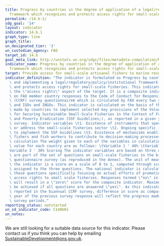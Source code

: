 ```yaml
---
title: Progress by countries in the degree of application of a legal/regulatory/policy/institutional
  framework which recognizes and protects access rights for small-scale fisheries
permalink: /14-b-1/
sdg_goal: '14'
layout: indicator
indicator: 14.b.1
graph_type: line
graph_title:
un_designated_tier: '3'
un_custodian_agency: FAO
target_id: 14.b
goal_meta_link: http://unstats.un.org/sdgs/files/metadata-compilation/Metadata-Goal-14.pdf
indicator_name: Progress by countries in the degree of application of a legal/regulatory/policy/institutional
  framework which recognizes and protects access rights for small-scale fisheries
target: Provide access for small-scale artisanal fishers to marine resources and markets
indicator_definition: "The indicator is formulated as Progress by countries in adopting\
  \ and implementing a legal/regulatory/policy/institutional framework which recognizes\
  \ and protects access rights for small-scale fisheries. This indicator measures\
  \ the \"access rights\" aspect of the target. It is a composite indicator based\
  \ on FAO member country responses to the Code of Conduct for Responsible Fisheries\
  \ (CCRF) survey questionnaire6 which is circulated by FAO every two years to members\
  \ and IGOs and INGOs. This indicator is calculated on the basis of the efforts being\
  \ made by countries to implement selected key provisions of the Voluntary Guidelines\
  \ for Securing Sustainable Small-Scale Fisheries in the Context of Food Security\
  \ and Poverty Eradication (SSF Guidelines;), as reported in a given year of the\
  \ survey. Indicator variables \t1. Existence of instruments that specifically target\
  \ or address the small-scale fisheries sector \t2. Ongoing specific initiatives\
  \ to implement the SSF Guidelines \t3. Existence of mechanisms enabling small-scale\
  \ fishers and fish workers to contribute to decision-making processes Indicator\
  \ calculation The weight given to each of the variables in calculating the indicator\
  \ value for each country are as follows: \tVariable 1 ' 40% \tVariable 2 ' 30% \t\
  Variable 3 ' 30% Scoring The indicator variables are based on three questions which\
  \ are part of the set of questions on small-scale fisheries in the biannual CCRF\
  \ questionnaire survey (as reproduced in the Annex). The unit of measurement of\
  \ the indicator is a score on a scale of 0 to 1, computed through scores and weights\
  \ assigned to the three questions. The national indicator is calculated based on\
  \ these questions specifically focusing on actual efforts of promoting and facilitating\
  \ access rights to small scale fisheries. Responses termed \"no\" in all three questions\
  \ will result in a \"zero\" score for the composite indicator. Maximum score will\
  \ be achieved if all questions are answered \"yes\". As this indicator would be\
  \ reported in the biannual CCRF survey, difference in score as compared to the preceding\
  \ year of the previous survey response will reflect the progress made during the\
  \ survey periods."
reporting_status: notstarted
un_sd_indicator_code: C140b01
un_notes:
---
```


We are still looking for a suitable data source for this indicator. Please contact us if you think you can help by emailing <a href="mailto:SustainableDevelopment@ons.gov.uk">SustainableDevelopment@ons.gov.uk</a>.


